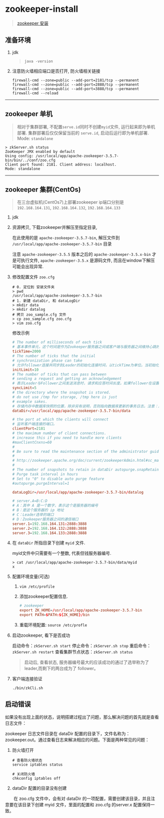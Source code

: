 # zookeeper-install

> [zookeeper 安装](https://m.w3cschool.cn/zookeeper/zookeeper_installation.html)

## 准备环境

1. jdk

    > `java -version`

2. 注意防火墙相应端口是否打开, 防火墙相关链接

    ```shell
    firewall-cmd --zone=public --add-port=2181/tcp --permanent
    firewall-cmd --zone=public --add-port=2888/tcp --permanent
    firewall-cmd --zone=public --add-port=3888/tcp --permanent
    firewall-cmd --reload
    ```

---

## zookeeper 单机

> 相对于集群部署, 不配置`serve.id`同时不创建`myid`文件, 运行起来即为单机部署.
> 集群部署后仅仅保留当前的 `serve.id`, 启动后运行即为单机部署. Mode: `standalone`

```shell
> zkServer.sh status
ZooKeeper JMX enabled by default
Using config: /usr/local/app/apache-zookeeper-3.5.7-bin/bin/../conf/zoo.cfg
Client port found: 2181. Client address: localhost.
Mode: standalone
```

---

## zookeeper 集群(CentOs)

> 在三台虚拟机(CentOs7)上部署zookeeper
> ip端口分别是 `192.168.164.131`, `192.168.164.132`, `192.168.164.133`

1. jdk
2. 资源拷贝, 下载zookeeper并解压至指定目录,

    在此使用的是 `apache-zookeeper-3.5.7-bin`, 解压文件到 `/usr/local/app/apache-zookeeper-3.5.7-bin` 目录

    注意 `apache-zookeeper-3.5.5` 版本之后的 `apache-zookeeper-3.5.x-bin` 才是可执行文件, `apache-zookeeper-3.5.x` 是源码文件, 而且在window下解压可能会出现异常.

3. 修改配置文件 `zoo.cfg`

    ```shell
    # 0. 定位到 安装文件夹
    > pwd
    /usr/local/app/apache-zookeeper-3.5.7-bin
    # 1. 新建 dataDir, 和 dataLogDir
    > mkdir data
    > mkdir datalog
    # 拷贝 zoo_sample.cfg 文件
    > cp zoo_sample.cfg zoo.cfg
    > vim zoo.cfg
    ```

    修改示例

    ```conf
    # The number of milliseconds of each tick
    # 基本事件单元，这个时间是作为Zookeeper服务器之间或客户端与服务器之间维持心跳的时间间隔，每隔tickTime时间就会发送一个心跳；最小的session过期时间为2倍tickTime
    tickTime=2000
    # The number of ticks that the initial
    # synchronization phase can take
    # 允许follower连接并同步到Leader的初始化连接时间，以tickTime为单位。当初始化连接时间超过该值，则表示连接失败。
    initLimit=10
    # The number of ticks that can pass between
    # sending a request and getting an acknowledgement
    # 表示Leader与Follower之间发送消息时，请求和应答时间长度。如果follower在设置时间内不能与leader通信，那么此follower将会被丢弃。
    syncLimit=5
    # the directory where the snapshot is stored.
    # do not use /tmp for storage, /tmp here is just
    # example sakes.
    # 存储内存中数据库快照的位置，除非另有说明，否则指向数据库更新的事务日志。注意：应该谨慎的选择日志存放的位置，使用专用的日志存储设备能够大大提高系统的性能，如果将日志存储在比较繁忙的存储设备上，那么将会很大程度上影像系统性能。
    dataDir=/usr/local/app/apache-zookeeper-3.5.7-bin/data

    # the port at which the clients will connect
    # 监听客户端连接的端口。
    clientPort=2181
    # the maximum number of client connections.
    # increase this if you need to handle more clients
    #maxClientCnxns=60
    #
    # Be sure to read the maintenance section of the administrator guide before turning on autopurge.
    #
    # http://zookeeper.apache.org/doc/current/zookeeperAdmin.html#sc_maintenance
    #
    # The number of snapshots to retain in dataDir autopurge.snapRetainCount=3
    # Purge task interval in hours
    # Set to "0" to disable auto purge feature
    #autopurge.purgeInterval=1

    dataLogDir=/usr/local/app/apache-zookeeper-3.5.7-bin/datalog

    # server.A=B:C:D
    # A：其中 A 是一个数字，表示这个是服务器的编号
    # B：是这个服务器的 ip 地址
    # C：Leader选举的端口
    # D：Zookeeper服务器之间的通信端口
    server.1=192.168.164.131:2888:3888
    server.2=192.168.164.132:2888:3888
    server.3=192.168.164.133:2888:3888
    ```

4. 在 `dataDir` 所指目录下创建 `myid` 文件.

    myid文件中只需要有一个整数, 代表但钱服务器编号.

    ```shell
    > cat /usr/local/app/apache-zookeeper-3.5.7-bin/data/myid
    x
    ```

5. 配置环境变量(可选)

    1. `vim /etc/profile`
    2. 添加zookeeper配置信息.

        ```conf
        # zookeeper
        export ZK_HOME=/usr/local/app/apache-zookeeper-3.5.7-bin
        export PATH=$PATH:${ZK_HOME}/bin
        ```

    3. 重载环境配置: `source /etc/profle`

6. 启动zookeeper, 看下是否成功

    启动命令：`zkServer.sh start`
    停止命令：`zkServer.sh stop`
    重启命令：`zkServer.sh restart`
    查看集群节点状态：`zkServer.sh status`

    > 启动后, 查看状态, 服务器编号最大的应该成功的通过了选举称为了leader,而剩下的两台成为了 follower。

7. 客户端连接验证

    `./bin/zkCli.sh`

## 启动错误

如果没有出现上面的状态，说明搭建过程出了问题，那么解决问题的首先就是查看日志文件：

zookeeper 日志文件目录在 dataDir 配置的目录下，文件名称为：zookeeper.out。通过查看日志来解决相应的问题。下面是两种常见的问题：

1. 防火墙打开

   ```shell
   # 查看防火墙状态
   service iptables status

   # 关闭防火墙
   chkconfig iptables off
   ```

2. dataDir 配置的目录没有创建

　　在 zoo.cfg 文件中，会有对 dataDir 的一项配置，需要创建该目录，并且注意要在该目录下创建 myid 文件，里面的配置和 zoo.cfg 的server.x 配置保持一致。
